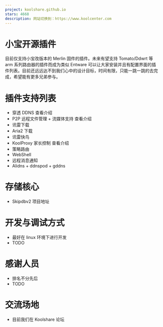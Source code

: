 ```yaml
---
project: koolshare.github.io
stars: 4668
description: 网站切换到：https://www.koolcenter.com
---
```


小宝开源插件
======

目前仅支持小宝改版本的 Merlin 固件的插件。未来有望支持 Tomato/Ddwrt 等 arm 系列路由器的插件而成为类似 Entware 可以让大家安装并且有配置界面的插件列表。目前还远远达不到我们心中的设计目标，时间有限，只能一跳一跳的去完成，希望能有更多兄弟参与。

插件支持列表
======

-   穿透 DDNS 查看介绍
-   P2P 远程文件管理 + 流媒体支持 查看介绍
-   讯雷下载
-   Aria2 下载
-   讯雷快鸟
-   KoolProxy 家长控制 查看介绍
-   策略路由
-   WebShell
-   远程消息通知
-   Alidns + ddnspod + gddns

存储核心
====

-   Skipdbv2 项目地址

开发与调试方式
=======

-   最好在 linux 环境下进行开发
-   TODO

感谢人员
====

-   排名不分先后
-   TODO

交流场地
====

-   目前我们在 Koolshare 论坛
